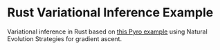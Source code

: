 # Rust Variational Inference Example
Variational inference in Rust based on [this Pyro example](https://pyro.ai/examples/intro_part_ii.html) using Natural Evolution Strategies for gradient ascent.
